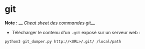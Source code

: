 # git

**Note :** __ [_Cheat sheet des commandes git_](../../cheat-sheet/git.md)__

* Télécharger le contenu d'un `.git` exposé sur un serveur web :

```
python3 git_dumper.py http://<URL>/.git/ /local/path
```
